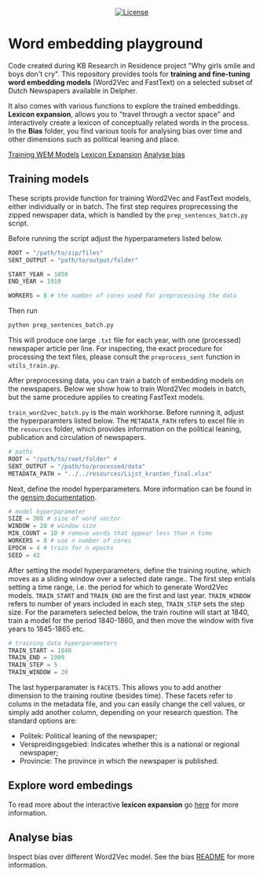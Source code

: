 <p align="center">
    <a href="https://github.com/Living-with-machines/DeezyMatch/blob/master/LICENSE">
        <img alt="License" src="https://img.shields.io/badge/License-MIT-yellow.svg">
    </a>
    <br/>
</p>



# Word embedding playground

Code created during KB Research in Residence project "Why girls smile and boys don't cry". This repository provides tools for **training and fine-tuning word embedding models** (Word2Vec and FastText) on a selected subset of Dutch Newspapers available in Delpher. 

It also comes with various functions to explore the trained embeddings. **Lexicon expansion**, allows you to "travel through a vector space" and interactively create a lexicon of conceptually related words in the process. In the **Bias** folder, you find various tools for analysing bias over time and other dimensions such as political leaning and place.

[Training WEM Models](#training-models)
[Lexicon Expansion](#explore-word-embedings)
[Analyse bias](#analyse-bias)



## Training models

These scripts provide function for training Word2Vec and FastText models, either individually or in batch. The first step requires proprecessing the zipped newspaper data, which is handled by the `prep_sentences_batch.py` script.

Before running the script adjust the hyperparameters listed below.


```python
ROOT = "/path/to/zip/files"
SENT_OUTPUT = "path/to/output/folder"

START_YEAR = 1850
END_YEAR = 1910

WORKERS = 8 # the number of cores used for preprocessing the data
```

Then run

```bash
python prep_sentences_batch.py
```

This will produce one large `.txt` file for each year, with one (processed) newspaper article per line. For inspecting, the exact procedure for processing the text files, please consult the `preprocess_sent` function in `utils_train.py`.

After preprocessing data, you can train a batch of embedding models on the newspapers. Below we show how to train Word2Vec models in batch, but the same procedure applies to creating FastText models. 

`train_word2vec_batch.py` is the main workhorse. Before running it, adjust the hyperparamters listed below. The `METADATA_PATH` refers to excel file in the `resources` folder, which provides information on the political leaning, publication and circulation of newspapers.

```python
# paths
ROOT = "/path/to/root/folder" # 
SENT_OUTPUT = "/path/to/processed/data"
METADATA_PATH = "../../resources/Lijst_kranten_final.xlsx"
```

Next, define the model hyperparameters. More information can be found in the [gensim documentation](https://radimrehurek.com/gensim/models/word2vec.html).

```python
# model hyperparameter
SIZE = 300 # size of word vector
WINDOW = 20 # window size 
MIN_COUNT = 10 # remove words that appear less than n time
WORKERS = 8 # use n number of cores
EPOCH = 4 # train for n epochs
SEED = 42
```


After setting the model hyperparameters, define the training routine, which moves as a sliding window over a selected date range..
The first step entials setting a time range, i.e. the period for which to generate Word2Vec models. `TRAIN_START` and `TRAIN_END` are the first and last year. `TRAIN_WINDOW` refers to number of years included in each step, `TRAIN_STEP` sets the step size. For the parameters selected below, the train routine will start at 1840, train a model for the period 1840-1860, and then move the window with five years to 1845-1865 etc.

```python
# training data hyperparameters
TRAIN_START = 1840
TRAIN_END = 1909
TRAIN_STEP = 5
TRAIN_WINDOW = 20
```

The last hyperparamater is `FACETS`. This allows you to add another dimension to the training routine (besides time). These facets refer to colums in the metadata file, and you can easily change the cell values, or simply add another column, depending on your research question. The standard options are: 

- Politek: Political leaning of the newspaper;
- Verspreidingsgebied: Indicates whether this is a national or regional newspaper;
- Provincie: The province in which the newspaper is published.



## Explore word embedings

To read more about the interactive **lexicon expansion** go [here](./code/LexiconExpansion/README.md) for more information.


## Analyse bias 

Inspect bias over different Word2Vec model. See the bias [README](./code/Bias/README.md) for more information.
